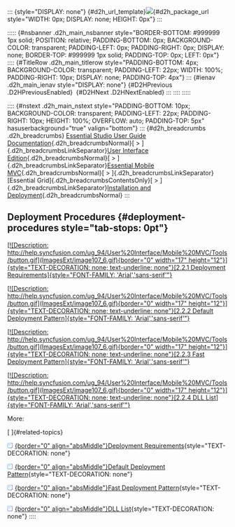 ::: {style="DISPLAY: none"}
[](ms-xhelp:///?Id=d2h_url_template){#d2h_url_template}![](!package_url!){#d2h_package_url style="WIDTH: 0px; DISPLAY: none; HEIGHT: 0px"}
:::

::::: {#nsbanner .d2h_main_nsbanner style="BORDER-BOTTOM: #999999 1px solid; POSITION: relative; PADDING-BOTTOM: 0px; BACKGROUND-COLOR: transparent; PADDING-LEFT: 0px; PADDING-RIGHT: 0px; DISPLAY: none; BORDER-TOP: #999999 1px solid; PADDING-TOP: 0px; LEFT: 0px"}
:::: {#TitleRow .d2h_main_titlerow style="PADDING-BOTTOM: 4px; BACKGROUND-COLOR: transparent; PADDING-LEFT: 22px; WIDTH: 100%; PADDING-RIGHT: 10px; DISPLAY: none; PADDING-TOP: 4px"}
::: {#ienav .d2h_main_ienav style="DISPLAY: none"}
[](ms-xhelp:///?Id=44fe02f7-40d7-4379-96a9-696668757e84){#D2HPrevious .D2HPreviousEnabled}  [](ms-xhelp:///?Id=ab48dd48-3e01-4a6f-8e51-7a180265b43f){#D2HNext .D2HNextEnabled}
:::
::::
:::::

:::: {#nstext .d2h_main_nstext style="PADDING-BOTTOM: 10px; BACKGROUND-COLOR: transparent; PADDING-LEFT: 22px; PADDING-RIGHT: 10px; HEIGHT: 100%; OVERFLOW: auto; PADDING-TOP: 5px" hasuserbackground="true" valign="bottom"}
::: {#d2h_breadcrumbs .d2h_breadcrumbs}
[Essential Studio User Guide Documentation](ms-xhelp:///?Id=12457748-09e3-4d74-a240-8e049cedf030){.d2h_breadcrumbsNormal}[ \> ]{.d2h_breadcrumbsLinkSeparator}[User Interface Edition](ms-xhelp:///?Id=c29296b7-531c-413b-a0ec-488ca1f7f669){.d2h_breadcrumbsNormal}[ \> ]{.d2h_breadcrumbsLinkSeparator}[Essential Mobile MVC](ms-xhelp:///?Id=74df42e3-5434-4590-9be6-3ae2f911cbbc){.d2h_breadcrumbsNormal}[ \> ]{.d2h_breadcrumbsLinkSeparator}[Essential Grid]{.d2h_breadcrumbsContentsOnly}[ \> ]{.d2h_breadcrumbsLinkSeparator}[Installation and Deployment](ms-xhelp:///?Id=75b194b1-a824-4764-885e-7bf61f97f614){.d2h_breadcrumbsNormal}
:::

## Deployment Procedures {#deployment-procedures style="tab-stops: 0pt"}

[[![Description: http://help.syncfusion.com/ug_94/User%20Interface/Mobile%20MVC/Tools/button.gif](ImagesExt/image107_6.gif){border="0" width="17" height="12"}]{style="TEXT-DECORATION: none; text-underline: none"}[2.2.1 Deployment Requirements]{style="FONT-FAMILY: 'Arial','sans-serif'"}](ms-xhelp:///?Id=ab48dd48-3e01-4a6f-8e51-7a180265b43f)

[[![Description: http://help.syncfusion.com/ug_94/User%20Interface/Mobile%20MVC/Tools/button.gif](ImagesExt/image107_6.gif){border="0" width="17" height="12"}]{style="TEXT-DECORATION: none; text-underline: none"}[2.2.2 Default Deployment Pattern]{style="FONT-FAMILY: 'Arial','sans-serif'"}](ms-xhelp:///?Id=b5e6fa81-ab61-486d-bbf5-1ddd69c55468)

[[![Description: http://help.syncfusion.com/ug_94/User%20Interface/Mobile%20MVC/Tools/button.gif](ImagesExt/image107_6.gif){border="0" width="17" height="12"}]{style="TEXT-DECORATION: none; text-underline: none"}[2.2.3 Fast Deployment Pattern]{style="FONT-FAMILY: 'Arial','sans-serif'"}](ms-xhelp:///?Id=e0eb7590-2586-4e93-9581-a4ff58acfcc4)

[[![Description: http://help.syncfusion.com/ug_94/User%20Interface/Mobile%20MVC/Tools/button.gif](ImagesExt/image107_6.gif){border="0" width="17" height="12"}]{style="TEXT-DECORATION: none; text-underline: none"}[2.2.4 DLL List]{style="FONT-FAMILY: 'Arial','sans-serif'"}](ms-xhelp:///?Id=fc2de93d-2f39-426f-9def-bf504e3b970f)

More:

[ ]{#related-topics}

[![](button.gif){border="0" align="absMiddle"}Deployment Requirements](ms-xhelp:///?Id=ab48dd48-3e01-4a6f-8e51-7a180265b43f){style="TEXT-DECORATION: none"}

[![](button.gif){border="0" align="absMiddle"}Default Deployment Pattern](ms-xhelp:///?Id=b5e6fa81-ab61-486d-bbf5-1ddd69c55468){style="TEXT-DECORATION: none"}

[![](button.gif){border="0" align="absMiddle"}Fast Deployment Pattern](ms-xhelp:///?Id=e0eb7590-2586-4e93-9581-a4ff58acfcc4){style="TEXT-DECORATION: none"}

[![](button.gif){border="0" align="absMiddle"}DLL List](ms-xhelp:///?Id=fc2de93d-2f39-426f-9def-bf504e3b970f){style="TEXT-DECORATION: none"}
::::
